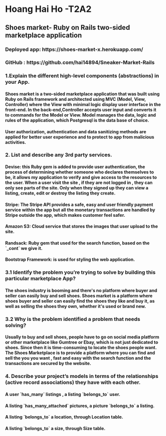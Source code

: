

<h1>Hoang Hai Ho -T2A2 

<h2>Shoes market- Ruby on Rails two-sided marketplace application

<h3>Deployed app: https://shoes-market-x.herokuapp.com/
<h3>GitHub : https://github.com/hai14894/Sneaker-Market-Rails

<h3>1.Explain the different high-level components (abstractions) in your App.

<h4>Shoes market is a two-sided marketplace application that was built using Ruby on Rails framework and architected using MVC (Model, View, Controller) where the View with minimal logic display user interface in the front-end. In the back-end,Controller accepts user input and converts it to commands for the Model or View. Model manages the data, logic and rules of the application, which Postgresql is the data base of choice.
<h4> User authorization, authentication and data sanitizing methods are applied for better user experience and to protect to app from malicious activities.
<h3>2. List and describe any 3rd party services.

<h4>Devise: this Ruby gem is added to provide user authentication, the process of determining whether someone who declares themselves to be, it allows my application to verify and give access to the resources to the user. When a user visit the site , if they are not logged in , they can only see parts of the site. Only when they signed up they can view a listing, create, edit or destroy the listing they create.

<h4>Stripe: The Stripe API provides a safe, easy and user friendly payment service within the app but all the monetary transactions are handled by Stripe outside the app, which makes customer feel safer.

<h4>Amazon S3: Cloud service that stores the images that user upload to the site.

<h4>Randsack: Ruby gem that used for the search function, based on the `_cont` we give it.

<h4>Bootstrap Framework: is used for styling the web application.

<h3>3.1 Identify the problem you’re trying to solve by building this particular marketplace App?

<h4> The shoes industry is booming and there's no platform where buyer and seller can easily buy and sell shoes. Shoes market is a platform where shoes buyer and seller can easily find the shoes they like and buy it, as well as selling the shoes they own, whether it's used or brand new.

<h3>3.2 Why is the problem identified a problem that needs solving?

<h4>Usually to buy and sell shoes, people have to go on social media platform or other marketplace like Gumtree or Ebay, which is not just dedicated to shoes. Since then it is time-consuming to locate the shoes people want. The Shoes Marketplace is to provide a platform  where you can find and sell the you you want , fast and easy with the search function and the transactions are secured by the website.

<h3>4. Describe your project’s models in terms of the relationships (active record associations) they have with each other.

<h4> A user `has_many` listings , a listing `belongs_to` user.
<h4>  A listing `has_many_attached` pictures, a picture `belongs_to` a listing.
<h4> A listing `belongs_to` a location, through Location table.
<h4> A listing `belongs_to` a size, through Size table.


